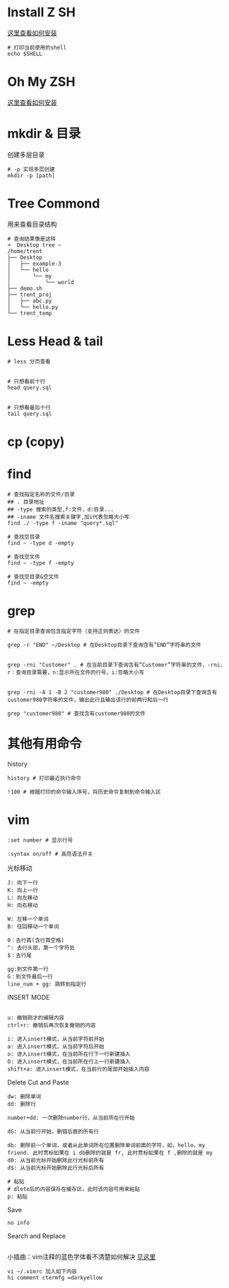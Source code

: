 # Install Z SH

[这里查看如何安装](https://www.geeksforgeeks.org/how-to-install-z-shellzsh-on-linux/)

```
# 打印当前使用的shell
echo $SHELL

```

# Oh My ZSH

[这里查看如何安装](https://zhuanlan.zhihu.com/p/35283688)


# mkdir & 目录

创建多层目录
```
# -p 实现多层创建
mkdir -p [path]
```

# Tree Commond

用来查看目录结构
```
# 查询结果像是这样
➜  Desktop tree ~
/home/trent
├── Desktop
│   ├── example-3
│   └── hello
│       └── my
│           └── world
├── demo.sh
├── trent_proj
│   ├── abc.py
│   └── hello.py
└── trent_temp

```

# Less Head & tail

```
# less 分页查看


# 只想看前十行
head query.sql


# 只想看最后十行
tail query.sql
```

# cp (copy)


# find

```
# 查找指定名称的文件/目录
## . 目录地址
## -type 搜索的类型,f:文件，d:目录...
## -iname 文件名搜索关键字,加i代表忽略大小写
find ./ -type f -iname "query*.sql"

# 查找空目录
find ~ -type d -empty

# 查找空文件
find ~ -type f -empty

# 查找空目录&空文件
find ~ -empty
```

# grep

```
# 在指定目录查询包含指定字符（支持正则表达）的文件

grep -r "END" ~/Desktop # 在Desktop目录下查询含有“END”字符串的文件


grep -rni "Customer" . # 在当前目录下查询含有“Customer”字符串的文件，-rni，r：查询目录需要，n:显示所在文件的行号，i:忽略大小写


grep -rni -A 1 -B 2 "customer980" ./Desktop # 在Desktop目录下查询含有customer980字符串的文件，输出此行且输出该行的前两行和后一行

grep "customer980" # 查找含有customer980的文件
```

# 其他有用命令

history
```
history # 打印最近执行命令

!100 # 根据打印的命令输入序号，将历史命令复制到命令输入区
```

# vim

```
:set number # 显示行号

:syntax on/off # 高亮语法开关

```

光标移动
```
J: 向下一行
K: 向上一行
L: 向左移动
H: 向右移动

W: 左移一个单词
B: 往回移动一个单词

0：去行首(含行首空格)
^: 去行头部，第一个字符处
$：去行尾

gg:到文件第一行
G：到文件最后一行
line_num + gg: 跳转到指定行

```

INSERT MODE
```

u: 撤销刚才的编辑内容
ctrl+r: 撤销后再次恢复撤销的内容

i: 进入insert模式，从当前字符前开始
a: 进入insert模式，从当前字符后开始
o: 进入insert模式，在当前所在行下一行新建插入
O: 进入insert模式，在当前所在行上一行新建插入
shift+a: 进入insert模式，在当前行的尾部开始插入内容

```

Delete Cut and Paste

```
dw: 删除单词
dd: 删除行

number+dd: 一次删除number行，从当前所在行开始
 
dG: 从当前行开始，删错后面的所有行

db: 删除前一个单词，或者从此单词所在位置删除单词前面的字符，如，hello，my friend. 此时贯标如果在 i db删除的就是 fr, 此时贯标如果在 f ,删除的就是 my
d0: 从当前光标开始删除此行光标前所有
d$: 从当前光标开始删除此行光标后所有

# 粘贴
# dlete后的内容保存在缓存区，此时该内容可用来粘贴
p: 粘贴

```

Save
```
no info
```

Search and Replace
```

```



小插曲：vim注释的蓝色字体看不清楚如何解决
[见这里](https://blog.csdn.net/weixin_30256901/article/details/99657016)
> 
```
vi ~/.vimrc 加入如下内容
hi comment ctermfg =darkyellow
```


